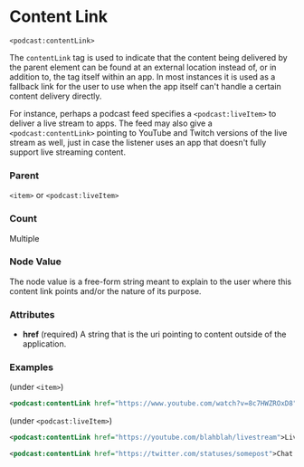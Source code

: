 # Content Link

`<podcast:contentLink>`

The `contentLink` tag is used to indicate that the content being delivered by the parent element can be found at an external location instead of, or in addition to, the tag itself within an app. In most instances it is used as a fallback link for the user to use when the app itself can't handle a certain content delivery directly.

For instance, perhaps a podcast feed specifies a `<podcast:liveItem>` to deliver a live stream to apps. The feed may also give a `<podcast:contentLink>` pointing to YouTube and Twitch versions of the live stream as well, just in case the listener uses an app that doesn't fully support live streaming content.

### Parent

`<item>` or `<podcast:liveItem>`

### Count

Multiple

### Node Value

The node value is a free-form string meant to explain to the user where this content link points and/or the nature of its purpose.

### Attributes

- **href** (required) A string that is the uri pointing to content outside of the application.

### Examples

(under `<item>`)

```xml
<podcast:contentLink href="https://www.youtube.com/watch?v=8c7HWZROxD8">Watch this episode on YouTube!</podcast:contentLink>
```

(under `<podcast:liveItem>`)

```xml
<podcast:contentLink href="https://youtube.com/blahblah/livestream">Live on YouTube!</podcast:contentLink>
```

```xml
<podcast:contentLink href="https://twitter.com/statuses/somepost">Chat on Twitter!</podcast:contentLink>
```
